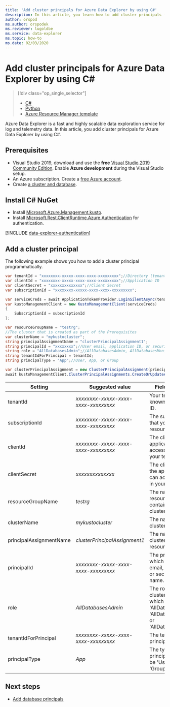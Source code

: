 ```yaml
---
title: 'Add cluster principals for Azure Data Explorer by using C#'
description: In this article, you learn how to add cluster principals for Azure Data Explorer by using C#.
author: orspod
ms.author: orspodek
ms.reviewer: lugoldbe
ms.service: data-explorer
ms.topic: how-to
ms.date: 02/03/2020
---
```


# Add cluster principals for Azure Data Explorer by using C#

> [!div class="op_single_selector"]
> * [C#](cluster-principal-csharp.md)
> * [Python](cluster-principal-python.md)
> * [Azure Resource Manager template](cluster-principal-resource-manager.md)

Azure Data Explorer is a fast and highly scalable data exploration service for log and telemetry data. In this article, you add cluster principals for Azure Data Explorer by using C#.

## Prerequisites

* Visual Studio 2019, download and use the **free** [Visual Studio 2019 Community Edition](https://www.visualstudio.com/downloads/). Enable **Azure development** during the Visual Studio setup.
* An Azure subscription. Create a [free Azure account](https://azure.microsoft.com/free/).
* Create [a cluster and database](create-cluster-database-portal.md).

## Install C# NuGet

* Install [Microsoft.Azure.Management.kusto](https://www.nuget.org/packages/Microsoft.Azure.Management.Kusto/).
* Install [Microsoft.Rest.ClientRuntime.Azure.Authentication](https://www.nuget.org/packages/Microsoft.Rest.ClientRuntime.Azure.Authentication) for authentication.

[!INCLUDE [data-explorer-authentication](includes/data-explorer-authentication.md)]

## Add a cluster principal

The following example shows you how to add a cluster principal programmatically.

```csharp
var tenantId = "xxxxxxxx-xxxxx-xxxx-xxxx-xxxxxxxxx";//Directory (tenant) ID
var clientId = "xxxxxxxx-xxxxx-xxxx-xxxx-xxxxxxxxx";//Application ID
var clientSecret = "xxxxxxxxxxxxxx";//Client Secret
var subscriptionId = "xxxxxxxx-xxxxx-xxxx-xxxx-xxxxxxxxx";

var serviceCreds = await ApplicationTokenProvider.LoginSilentAsync(tenantId, clientId, clientSecret);
var kustoManagementClient = new KustoManagementClient(serviceCreds)
{
    SubscriptionId = subscriptionId
};

var resourceGroupName = "testrg";
//The cluster that is created as part of the Prerequisites
var clusterName = "mykustocluster";
string principalAssignmentName = "clusterPrincipalAssignment1";
string principalId = "xxxxxxxx";//User email, application ID, or security group name
string role = "AllDatabasesAdmin";//AllDatabasesAdmin, AllDatabasesMonitor or AllDatabasesViewer
string tenantIdForPrincipal = tenantId;
string principalType = "App";//User, App, or Group

var clusterPrincipalAssignment = new ClusterPrincipalAssignment(principalId, role, principalType, tenantId: tenantIdForPrincipal);
await kustoManagementClient.ClusterPrincipalAssignments.CreateOrUpdateAsync(resourceGroupName, clusterName, principalAssignmentName, clusterPrincipalAssignment);
```

|**Setting** | **Suggested value** | **Field description**|
|---|---|---|
| tenantId | *xxxxxxxx-xxxxx-xxxx-xxxx-xxxxxxxxx* | Your tenant ID. Also known as directory ID.|
| subscriptionId | *xxxxxxxx-xxxxx-xxxx-xxxx-xxxxxxxxx* | The subscription ID that you use for resource creation.|
| clientId | *xxxxxxxx-xxxxx-xxxx-xxxx-xxxxxxxxx* | The client ID of the application that can access resources in your tenant.|
| clientSecret | *xxxxxxxxxxxxxx* | The client secret of the application that can access resources in your tenant. |
| resourceGroupName | *testrg* | The name of the resource group containing your cluster.|
| clusterName | *mykustocluster* | The name of your cluster.|
| principalAssignmentName | *clusterPrincipalAssignment1* | The name of your cluster principal resource.|
| principalId | *xxxxxxxx-xxxxx-xxxx-xxxx-xxxxxxxxx* | The principal ID, which can be user email, application ID, or security group name.|
| role | *AllDatabasesAdmin* | The role of your cluster principal, which can be 'AllDatabasesAdmin', 'AllDatabasesMonitor' or 'AllDatabasesViewer'.|
| tenantIdForPrincipal | *xxxxxxxx-xxxxx-xxxx-xxxx-xxxxxxxxx* | The tenant ID of the principal.|
| principalType | *App* | The type of the principal, which can be 'User', 'App', or 'Group'|

## Next steps

* [Add database principals](database-principal-csharp.md)
